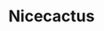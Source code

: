---
title: "Nicecactus"
img: "nicecactus_cover"
tag: "UX, UI, Responsive"
text: "Creation of userflow and user interface for three websites and one in-game app using overflow. Design icons and visual based on existing graphical charter. Collaboration with developers and webdesigners."
---